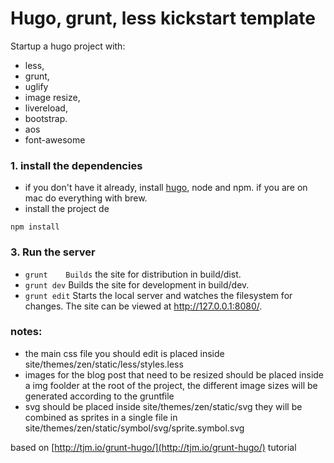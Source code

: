 # Hugo, grunt, less kickstart template
Startup a hugo project with:
- less,
- grunt,
- uglify
- image resize,
- livereload,
- bootstrap.
- aos
- font-awesome



### 1. install the dependencies
- if you don't have it already, install [hugo](www.gohugo.io), node and npm. if you are on mac do everything with brew.
- install the project de
 ```
 npm install
 ```

### 3. Run the server
- `grunt	Builds` the site for distribution in build/dist.
- `grunt dev`	Builds the site for development in build/dev.
- `grunt edit`	Starts the local server and watches the filesystem for changes. The site can be viewed at http://127.0.0.1:8080/.

### notes:
- the main css file you should edit is placed inside site/themes/zen/static/less/styles.less
- images for the blog post that need to be resized should be placed inside a img foolder at the root of the project, the different image sizes will be generated according to the gruntfile
- svg should be placed inside site/themes/zen/static/svg they will be combined as sprites in a single file in site/themes/zen/static/symbol/svg/sprite.symbol.svg


based on [http://tjm.io/grunt-hugo/](http://tjm.io/grunt-hugo/) tutorial
